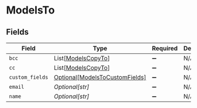# ModelsTo


## Fields

| Field                                                                         | Type                                                                          | Required                                                                      | Description                                                                   |
| ----------------------------------------------------------------------------- | ----------------------------------------------------------------------------- | ----------------------------------------------------------------------------- | ----------------------------------------------------------------------------- |
| `bcc`                                                                         | List[[ModelsCopyTo](../../models/shared/modelscopyto.md)]                     | :heavy_minus_sign:                                                            | N/A                                                                           |
| `cc`                                                                          | List[[ModelsCopyTo](../../models/shared/modelscopyto.md)]                     | :heavy_minus_sign:                                                            | N/A                                                                           |
| `custom_fields`                                                               | [Optional[ModelsToCustomFields]](../../models/shared/modelstocustomfields.md) | :heavy_minus_sign:                                                            | N/A                                                                           |
| `email`                                                                       | *Optional[str]*                                                               | :heavy_minus_sign:                                                            | N/A                                                                           |
| `name`                                                                        | *Optional[str]*                                                               | :heavy_minus_sign:                                                            | N/A                                                                           |